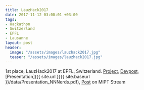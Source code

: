 ```yaml
---
title: LauzHack2017
date: 2017-11-12 03:00:01 +03:00
tags:
- Hackathon
- Switzerland
- EPFL
- Lausanne
layout: post
header:
  image: "/assets/images/lauzhack2017.jpg"
  teaser: "/assets/images/lauzhack2017.jpg"
---
```


1st place, LauzHack2017 at EPFL, Switzerland. [Project](https://github.com/akarazeev/SGS), [Devpost](https://devpost.com/software/nn-nerds), [Presentation]({{ site.url }}{{ site.baseurl }}/data/Presentation_NNNerds.pdf), [Post](http://miptstream.ru/2017/11/18/lauzhack-2017/) on MIPT Stream
